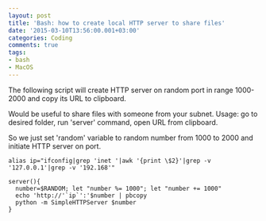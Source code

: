 ```yaml
---
layout: post
title: 'Bash: how to create local HTTP server to share files'
date: '2015-03-10T13:56:00.001+03:00'
categories: Coding
comments: true
tags:
- bash
- MacOS
---
```


The following script will create HTTP server on random port in range 1000-2000 and copy its URL to clipboard.

Would be useful to share files with someone from your subnet.
Usage: go to desired folder, run 'server' command, open URL from clipboard.

So we just set 'random' variable to random number from 1000 to 2000 and initiate HTTP server on port.

	alias ip="ifconfig|grep 'inet '|awk '{print \$2}'|grep -v '127.0.0.1'|grep -v '192.168'"

	server(){
	  number=$RANDOM; let "number %= 1000"; let "number += 1000"
	  echo 'http://'`ip`':'$number | pbcopy
	  python -m SimpleHTTPServer $number
	}
